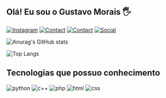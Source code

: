 
## Olá! Eu sou o Gustavo Morais 🖐️

[![Instagram](https://img.shields.io/badge/Instagram-E4405F?style=for-the-badge&logo=instagram&logoColor=white)](https://instagram.com/gustavomo79)
[![Contact](https://img.shields.io/badge/Gmail-D14836?style=for-the-badge&logo=gmail&logoColor=white)](mailto:gustavo.morais3119@gmail.com)
[![Contact](https://img.shields.io/badge/WhatsApp-25D366?style=for-the-badge&logo=whatsapp&logoColor=white)](https://wa.me/5511949733257)
[![Social](https://img.shields.io/badge/LinkedIn-0077B5?style=for-the-badge&logo=linkedin&logoColor=white)](https://www.linkedin.com/in/gustavomo)

![Anurag's GitHub stats](https://github-readme-stats.vercel.app/api?username=GustavoM31&show_icons=true&theme=dracula)

![Top Langs](https://github-readme-stats.vercel.app/api/top-langs/?username=GustavoM31&layout=compact)

 
## Tecnologias que possuo conhecimento

<div style="display: inline_block">
  <img align="center" alt="python" src="https://img.shields.io/badge/Python-3776AB?style=for-the-badge&logo=python&logoColor=white" />
  <img align="center" alt="c++" src="https://img.shields.io/badge/C%2B%2B-00599C?style=for-the-badge&logo=c%2B%2B&logoColor=white" />
  <img align="center" alt="php" src="https://img.shields.io/badge/PHP-777BB4?style=for-the-badge&logo=php&logoColor=white" />
  <img align="center" alt="html" src="https://img.shields.io/badge/HTML-239120?style=for-the-badge&logo=html5&logoColor=white" />
  <img align="center" alt="css" src="https://img.shields.io/badge/CSS-239120?&style=for-the-badge&logo=css3&logoColor=white" />
</div><br/>
